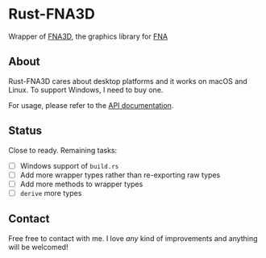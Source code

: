 # Rust-FNA3D

Wrapper of [FNA3D](https://github.com/FNA-XNA/FNA3D), the graphics library for [FNA](https://fna-xna.github.io/)

## About

Rust-FNA3D cares about desktop platforms and it works on macOS and Linux. To support Windows, I need to buy one.

For usage, please refer to the [API documentation](https://docs.rs/rust-fna3d).

## Status

Close to ready. Remaining tasks:

* [ ] Windows support of `build.rs`
* [ ] Add more wrapper types rather than re-exporting raw types
* [ ] Add more methods to wrapper types
* [ ] `derive` more types

## Contact

Free free to contact with me. I love _any_ kind of improvements and anything will be welcomed!
